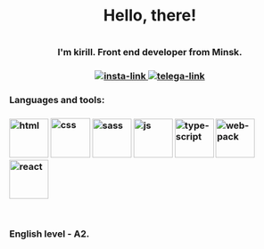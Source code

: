 <div id="header" align="center">

  <h1>Hello, there!<h1/>
  <h3>I'm kirill. Front end developer from Minsk.<h3/>

<div/>

<div align="center">

  <a href=" www.instagram.com/kirillo_93">
    <img src="https://img.icons8.com/?size=100&id=13928&format=png&color=000000" alt="insta-link"/>
  <a/>

  <a href="t.me/Kartoshechka93">
    <img src="https://img.icons8.com/?size=100&id=oWiuH0jFiU0R&format=png&color=000000" alt="telega-link"/>
  <a/>

<div/>

<div align="start">

  <h4>Languages and tools:<h4/>

  <img src="https://img.icons8.com/?size=100&id=20909&format=png&color=000000" title="html" width="70" height="70"/>

  <img src="https://img.icons8.com/?size=100&id=YjeKwnSQIBUq&format=png&color=000000" title="css" width="71" height="71"/>

  <img src="https://img.icons8.com/?size=100&id=QBqFNfPPB2Kx&format=png&color=000000" title="sass" width="70" height="70"/>

  <img src="https://img.icons8.com/?size=100&id=108784&format=png&color=000000" title="js" width="70" height="70"/>

  <img src="https://img.icons8.com/?size=100&id=wpZmKzk11AzJ&format=png&color=000000" title="type-script" width="70" height="70"/>

  <img src="https://img.icons8.com/?size=100&id=QjbHx7WUskg1&format=png&color=000000" title="web-pack" width="70" height="70"/>

  <img src="https://img.icons8.com/?size=100&id=VXQrhy9fWtm1&format=png&color=000000" title="react" width="70" height="70"/>

  &nbsp;<p>English level - A2.<p/>

<div/>

<div id="stat" align="center">
    <img src="https://github-profile-summary-cards.vercel.app/api/cards/profile-details?username=Rikki007&theme=moonlight" alt=""/>
    <img src="https://github-profile-summary-cards.vercel.app/api/cards/most-commit-language?username=Rikki007&theme=moonlight" alt=""/>
     <img src="https://github-profile-summary-cards.vercel.app/api/cards/stats?username=Rikki007&theme=moonlight" alt=""/>
</div>